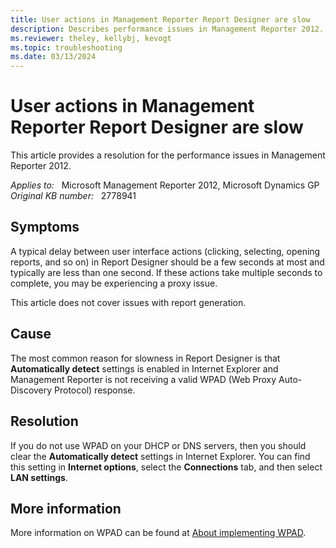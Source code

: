 ```yaml
---
title: User actions in Management Reporter Report Designer are slow
description: Describes performance issues in Management Reporter 2012. Provides a resolution.
ms.reviewer: theley, kellybj, kevogt
ms.topic: troubleshooting
ms.date: 03/13/2024
---
```

# User actions in Management Reporter Report Designer are slow

This article provides a resolution for the performance issues in Management Reporter 2012.

_Applies to:_ &nbsp; Microsoft Management Reporter 2012, Microsoft Dynamics GP  
_Original KB number:_ &nbsp; 2778941

## Symptoms

A typical delay between user interface actions (clicking, selecting, opening reports, and so on) in Report Designer should be a few seconds at most and typically are less than one second. If these actions take multiple seconds to complete, you may be experiencing a proxy issue.

This article does not cover issues with report generation.

## Cause

The most common reason for slowness in Report Designer is that **Automatically detect** settings is enabled in Internet Explorer and Management Reporter is not receiving a valid WPAD (Web Proxy Auto-Discovery Protocol) response.

## Resolution

If you do not use WPAD on your DHCP or DNS servers, then you should clear the **Automatically detect** settings in Internet Explorer. You can find this setting in **Internet options**, select the **Connections** tab, and then select **LAN settings**.

## More information

More information on WPAD can be found at [About implementing WPAD](/previous-versions/tn-archive/cc995261(v=technet.10)).
